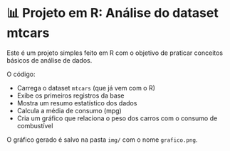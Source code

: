 # 📊 Projeto em R: Análise do dataset mtcars

Este é um projeto simples feito em R com o objetivo de praticar conceitos básicos de análise de dados.

O código:

- Carrega o dataset `mtcars` (que já vem com o R)
- Exibe os primeiros registros da base
- Mostra um resumo estatístico dos dados
- Calcula a média de consumo (mpg)
- Cria um gráfico que relaciona o peso dos carros com o consumo de combustível

O gráfico gerado é salvo na pasta `img/` com o nome `grafico.png`.

